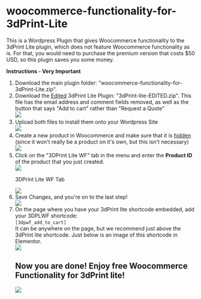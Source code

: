 # woocommerce-functionality-for-3dPrint-Lite
This is a Wordpress Plugin that gives Woocommerce functionality to the 3dPrint Lite plugin, which does not feature Woocommerce functionality as is. For that, you would need to purchase the premium version that costs $50 USD, so this plugin saves you some money.

<b>Instructions - Very Important</b>
<ol>
  <li>Download the main plugin folder: "woocommerce-functionality-for-3dPrint-Lite.zip".</li>
  <li>Download the <u>Edited</u> 3dPrint Lite Plugin: "3dPrint-lite-EDITED.zip". This file has the email address and comment fields removed, as well as the button that says "Add to cart" rather than "Request a Quote"<br><img src="https://i.imgur.com/OcJMRYD.png"></li>
  <li>Upload both files to install them onto your Wordpress Site<br><img src="https://www.wonderplugin.com/wp-content/uploads/2018/02/Upload-plugin.png"></li>
  <li>Create a new product in Woocommerce and make sure that it is <a href="https://pluginrepublic.com/woocommerce-hidden-products/">hidden</a> (since it won't really be a product on it's own, but this isn't necessary)<br><img src="https://docs.woocommerce.com/wp-content/uploads/2017/06/woocommerce-importer-exporter.png"></li>
  <li>Click on the "3DPrint Lite WF" tab in the menu and enter the <b>Product ID</b> of the product that you just created.</li>
  <img src="https://slocumthemes.com/wp-content/uploads/2014/07/find-product-id-woocommerce.jpg">
  <p>3DPrint Lite WF Tab</p>
  <img src="https://i.imgur.com/ip3MZiI.png">
  <br>
  <li>Save Changes, and you're on to the last step!</li>
  <img src="https://i.imgur.com/Xu2cm4B.png">
  <li>On the page where you have your 3dPrint lite shortcode embedded, add your 3DPLWF shortcode:<br>
    <code>[3dpwf_add_to_cart]</code><br>
    It can be anywhere on the page, but we recommend just above the 3dPrint lite shortcode. Just below is an image of this shortcode in Elementor.</li>
  <img src="https://i.imgur.com/iYnJ3H1.png"><br>
  <h2>Now you are done! Enjoy free Woocommerce Functionality for 3dPrint lite!</h2>
  <img src="https://i.imgur.com/YP4g7nJ.png">
</ol>
